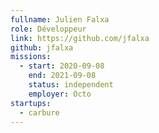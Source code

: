 ```yaml
---
fullname: Julien Falxa
role: Développeur
link: https://github.com/jfalxa
github: jfalxa
missions:
  - start: 2020-09-08
    end: 2021-09-08
    status: independent
    employer: Octo
startups:
  - carbure
---
```

